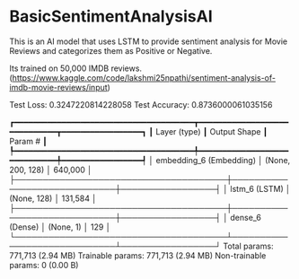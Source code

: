 # BasicSentimentAnalysisAI
This is an AI model that uses LSTM to provide sentiment analysis for Movie Reviews and categorizes them as Positive or Negative.

Its trained on 50,000 IMDB reviews. 
(https://www.kaggle.com/code/lakshmi25npathi/sentiment-analysis-of-imdb-movie-reviews/input)

Test Loss: 0.3247220814228058
Test Accuracy: 0.8736000061035156

┏━━━━━━━━━━━━━━━━━━━━━━━━━━━━━━━━━━━━━━┳━━━━━━━━━━━━━━━━━━━━━━━━━━━━━┳━━━━━━━━━━━━━━━━━┓
┃ Layer (type)                         ┃ Output Shape                ┃         Param # ┃
┡━━━━━━━━━━━━━━━━━━━━━━━━━━━━━━━━━━━━━━╇━━━━━━━━━━━━━━━━━━━━━━━━━━━━━╇━━━━━━━━━━━━━━━━━┩
│ embedding_6 (Embedding)              │ (None, 200, 128)            │         640,000 │
├──────────────────────────────────────┼─────────────────────────────┼─────────────────┤
│ lstm_6 (LSTM)                        │ (None, 128)                 │         131,584 │
├──────────────────────────────────────┼─────────────────────────────┼─────────────────┤
│ dense_6 (Dense)                      │ (None, 1)                   │             129 │
└──────────────────────────────────────┴─────────────────────────────┴─────────────────┘
 Total params: 771,713 (2.94 MB)
 Trainable params: 771,713 (2.94 MB)
 Non-trainable params: 0 (0.00 B)
